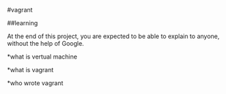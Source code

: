 #vagrant

##learning

At the end of this project, you are expected to be able to explain to anyone, without the help of Google.

*what is vertual machine

*what is vagrant

*who wrote vagrant
